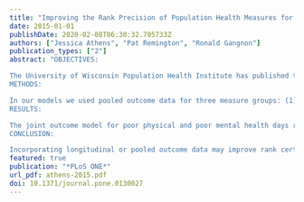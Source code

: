 ```yaml
---
title: "Improving the Rank Precision of Population Health Measures for Small Areas with Longitudinal and Joint Outcome Models"
date: 2015-01-01
publishDate: 2020-02-08T06:30:32.705733Z
authors: ["Jessica Athens", "Pat Remington", "Ronald Gangnon"]
publication_types: ["2"]
abstract: "OBJECTIVES:

The University of Wisconsin Population Health Institute has published the County Health Rankings since 2010. These rankings use population-based data to highlight health outcomes and the multiple determinants of these outcomes and to encourage in-depth health assessment for all United States counties. A significant methodological limitation, however, is the uncertainty of rank estimates, particularly for small counties. To address this challenge, we explore the use of longitudinal and pooled outcome data in hierarchical Bayesian models to generate county ranks with greater precision.
METHODS:

In our models we used pooled outcome data for three measure groups: (1) Poor physical and poor mental health days; (2) percent of births with low birth weight and fair or poor health prevalence; and (3) age-specific mortality rates for nine age groups. We used the fixed and random effects components of these models to generate posterior samples of rates for each measure. We also used time-series data in longitudinal random effects models for age-specific mortality. Based on the posterior samples from these models, we estimate ranks and rank quartiles for each measure, as well as the probability of a county ranking in its assigned quartile. Rank quartile probabilities for univariate, joint outcome, and/or longitudinal models were compared to assess improvements in rank precision.
RESULTS:

The joint outcome model for poor physical and poor mental health days resulted in improved rank precision, as did the longitudinal model for age-specific mortality rates. Rank precision for low birth weight births and fair/poor health prevalence based on the univariate and joint outcome models were equivalent.
CONCLUSION:

Incorporating longitudinal or pooled outcome data may improve rank certainty, depending on characteristics of the measures selected. For measures with different determinants, joint modeling neither improved nor degraded rank precision. This approach suggests a simple way to use existing information to improve the precision of small-area measures of population health."
featured: true
publication: "*PLoS ONE*"
url_pdf: athens-2015.pdf
doi: 10.1371/journal.pone.0130027
---
```


